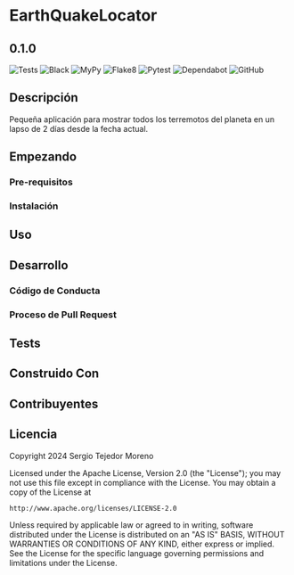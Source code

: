 # EarthQuakeLocator
## 0.1.0

![Tests](https://github.com/sertemo/EarthQuakeLocator/actions/workflows/tests.yml/badge.svg)
![Black](https://github.com/sertemo/EarthQuakeLocator/actions/workflows/tests.yml/badge.svg?branch=main&event=push&job=black)
![MyPy](https://github.com/sertemo/EarthQuakeLocator/actions/workflows/tests.yml/badge.svg?branch=main&event=push&job=mypy)
![Flake8](https://github.com/sertemo/EarthQuakeLocator/actions/workflows/tests.yml/badge.svg?branch=main&event=push&job=flake8)
![Pytest](https://github.com/sertemo/EarthQuakeLocator/actions/workflows/tests.yml/badge.svg?branch=main&event=push&job=pytest)
![Dependabot](https://img.shields.io/badge/dependabot-enabled-blue.svg?logo=dependabot)
![GitHub](https://img.shields.io/github/license/sertemo/EarthQuakeLocator)

## Descripción
Pequeña aplicación para mostrar todos los terremotos del planeta en un lapso de 2 días desde la fecha actual.

## Empezando

### Pre-requisitos

### Instalación

## Uso

## Desarrollo

### Código de Conducta

### Proceso de Pull Request

## Tests

## Construido Con

## Contribuyentes

## Licencia
Copyright 2024 Sergio Tejedor Moreno

Licensed under the Apache License, Version 2.0 (the "License");
you may not use this file except in compliance with the License.
You may obtain a copy of the License at

    http://www.apache.org/licenses/LICENSE-2.0

Unless required by applicable law or agreed to in writing, software
distributed under the License is distributed on an "AS IS" BASIS,
WITHOUT WARRANTIES OR CONDITIONS OF ANY KIND, either express or implied.
See the License for the specific language governing permissions and
limitations under the License.

